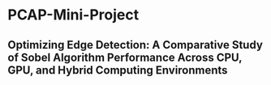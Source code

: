 # PCAP-Mini-Project
## Optimizing Edge Detection: A Comparative Study of Sobel Algorithm Performance Across CPU, GPU, and Hybrid Computing Environments
